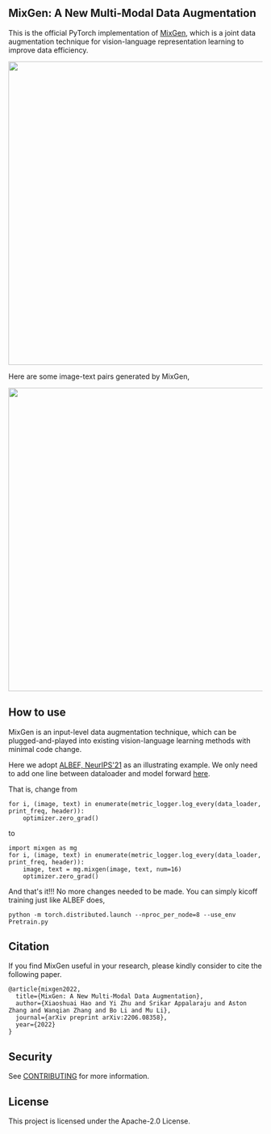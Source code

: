 ## MixGen: A New Multi-Modal Data Augmentation

This is the official PyTorch implementation of [MixGen](https://arxiv.org/abs/2206.08358), which is a joint data augmentation technique for vision-language representation learning to improve data efficiency.

<img src="examples/mixgen.png" width="600">

Here are some image-text pairs generated by MixGen,

<img src="examples/mixgen_sample.png" width="600">


## How to use

MixGen is an input-level data augmentation technique, which can be plugged-and-played into existing vision-language learning methods with minimal code change.

Here we adopt [ALBEF, NeurIPS'21](https://arxiv.org/abs/2107.07651) as an illustrating example. We only need to add one line between dataloader and model forward [here](https://github.com/salesforce/ALBEF/blob/main/Pretrain.py#L54).

That is, change from

```
for i, (image, text) in enumerate(metric_logger.log_every(data_loader, print_freq, header)):
    optimizer.zero_grad()
```

to
```
import mixgen as mg
for i, (image, text) in enumerate(metric_logger.log_every(data_loader, print_freq, header)):
    image, text = mg.mixgen(image, text, num=16)
    optimizer.zero_grad()
```

And that's it!!! No more changes needed to be made. You can simply kicoff training just like ALBEF does,


```
python -m torch.distributed.launch --nproc_per_node=8 --use_env Pretrain.py
```

## Citation

If you find MixGen useful in your research, please kindly consider to cite the following paper.
```
@article{mixgen2022,
  title={MixGen: A New Multi-Modal Data Augmentation},
  author={Xiaoshuai Hao and Yi Zhu and Srikar Appalaraju and Aston Zhang and Wanqian Zhang and Bo Li and Mu Li},
  journal={arXiv preprint arXiv:2206.08358},
  year={2022}
}
```


## Security

See [CONTRIBUTING](CONTRIBUTING.md#security-issue-notifications) for more information.

## License

This project is licensed under the Apache-2.0 License.

